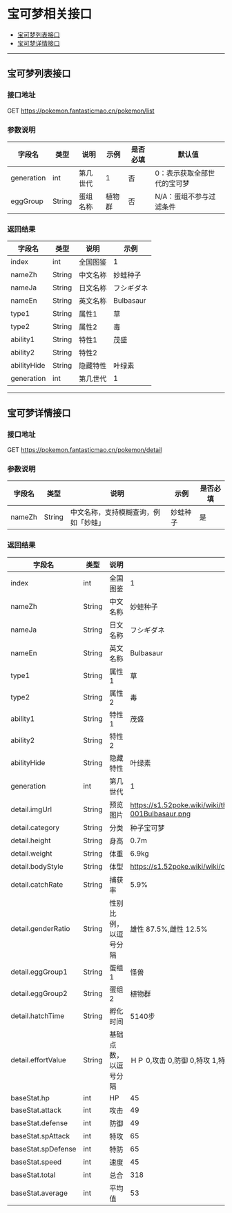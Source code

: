 # 宝可梦相关接口

* [宝可梦列表接口](#宝可梦列表接口)
* [宝可梦详情接口](#宝可梦详情接口)

---

## 宝可梦列表接口

### 接口地址
GET https://pokemon.fantasticmao.cn/pokemon/list

### 参数说明
字段名 | 类型 | 说明 | 示例 | 是否必填 | 默认值
--- | --- | --- | --- | --- | ---
generation | int | 第几世代 | 1 | 否 | 0：表示获取全部世代的宝可梦 
eggGroup | String | 蛋组名称 | 植物群 | 否 | N/A：蛋组不参与过滤条件

### 返回结果
字段名 | 类型 | 说明 | 示例
--- | --- | --- | ---
index | int | 全国图鉴 | 1
nameZh | String | 中文名称 | 妙蛙种子
nameJa | String | 日文名称 | フシギダネ
nameEn | String | 英文名称 | Bulbasaur
type1 | String | 属性1 | 草
type2 | String | 属性2 | 毒
ability1 | String | 特性1 | 茂盛
ability2 | String | 特性2 | 
abilityHide | String | 隐藏特性 | 叶绿素
generation | int | 第几世代 | 1

---

## 宝可梦详情接口

### 接口地址
GET https://pokemon.fantasticmao.cn/pokemon/detail

### 参数说明
字段名 | 类型 | 说明 | 示例 | 是否必填
--- | --- | --- | --- | ---
nameZh | String | 中文名称，支持模糊查询，例如「妙蛙」 | 妙蛙种子 | 是

### 返回结果
字段名 | 类型 | 说明 | 示例
--- | --- | --- | ---
index | int | 全国图鉴 | 1
nameZh | String | 中文名称 | 妙蛙种子
nameJa | String | 日文名称 | フシギダネ
nameEn | String | 英文名称 | Bulbasaur
type1 | String | 属性1 | 草
type2 | String | 属性2 | 毒
ability1 | String | 特性1 | 茂盛
ability2 | String | 特性2 | 
abilityHide | String | 隐藏特性 | 叶绿素
generation | int | 第几世代 | 1
detail.imgUrl | String | 预览图片 | https://s1.52poke.wiki/wiki/thumb/2/21/001Bulbasaur.png/300px-001Bulbasaur.png
detail.category | String | 分类 | 种子宝可梦
detail.height | String | 身高 | 0.7m
detail.weight | String | 体重 | 6.9kg
detail.bodyStyle | String | 体型 | https://s1.52poke.wiki/wiki/c/cc/Body08.png
detail.catchRate | String | 捕获率 | 5.9%
detail.genderRatio | String | 性别比例，以逗号分隔 | 雄性 87.5%,雌性 12.5%
detail.eggGroup1 | String | 蛋组1 | 怪兽
detail.eggGroup2 | String | 蛋组2 | 植物群
detail.hatchTime | String | 孵化时间 | 5140步
detail.effortValue | String | 基础点数，以逗号分隔 | ＨＰ 0,攻击 0,防御 0,特攻 1,特防 0,速度 0
baseStat.hp | int | HP | 45
baseStat.attack | int | 攻击 | 49
baseStat.defense | int | 防御 | 49
baseStat.spAttack | int | 特攻 | 65
baseStat.spDefense | int | 特防 | 65
baseStat.speed | int | 速度 | 45
baseStat.total | int | 总合 | 318
baseStat.average | int | 平均值 | 53